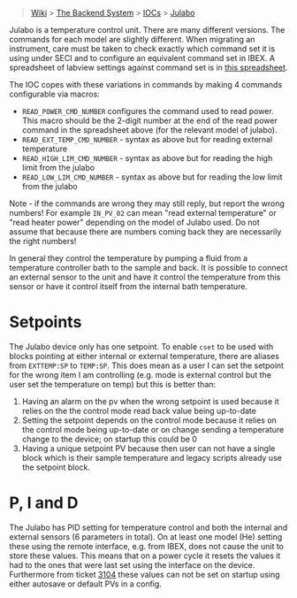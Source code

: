 > [Wiki](Home) > [The Backend System](The-Backend-System) > [IOCs](IOCs) > [Julabo](Julabo)

Julabo is a temperature control unit. There are many different versions. The commands for each model are slightly different. When migrating an instrument, care must be taken to check exactly which command set it is using under SECI and to configure an equivalent command set in IBEX. A spreadsheet of labview settings against command set is in [this spreadsheet](backend_system/IOCs/julabo_commands.xlsx).

The IOC copes with these variations in commands by making 4 commands configurable via macros:
- `READ_POWER_CMD_NUMBER` configures the command used to read power. This macro should be the 2-digit number at the end of the read power command in the spreadsheet above (for the relevant model of julabo).
- `READ_EXT_TEMP_CMD_NUMBER` - syntax as above but for reading external temperature
- `READ_HIGH_LIM_CMD_NUMBER` - syntax as above but for reading the high limit from the julabo
- `READ_LOW_LIM_CMD_NUMBER` - syntax as above but for reading the low limit from the julabo

Note - if the commands are wrong they may still reply, but report the wrong numbers! For example `IN_PV_02` can mean "read external temperature" or "read heater power" depending on the model of Julabo used. Do not assume that because there are numbers coming back they are necessarily the right numbers!

In general they control the temperature by pumping a fluid from a temperature controller bath to the sample and back. It is possible to connect an external sensor to the unit and have it control the temperature from this sensor or have it control itself from the internal bath temperature.

# Setpoints

The Julabo device only has one setpoint. To enable `cset` to be used with blocks pointing at either internal or external temperature, there are aliases from `EXTTEMP:SP` to `TEMP:SP`. This does mean as a user I can set the setpoint for the wrong item I am controlling (e.g. mode is external control but the user set the temperature on temp) but this is better than:

1. Having an alarm on the pv when the wrong setpoint is used because it relies on the the control mode read back value being up-to-date
1. Setting the setpoint depends on the control mode because it relies on the control mode being up-to-date or on change sending a temperature change to the device; on startup this could be 0
1. Having a unique setpoint PV because then user can not have a single block which is their sample temperature and legacy scripts already use the setpoint block.

# P, I and D

The Julabo has PID setting for temperature control and both the internal and external sensors (6 parameters in total). On at least one model (He) setting these using the remote interface, e.g. from IBEX, does not cause the unit to store these values. This means that on a power cycle it resets the values it had to the ones that were last set using the interface on the device. Furthermore from ticket [3104](https://github.com/ISISComputingGroup/IBEX/issues/3104) these values can not be set on startup using either autosave or default PVs in a config.
